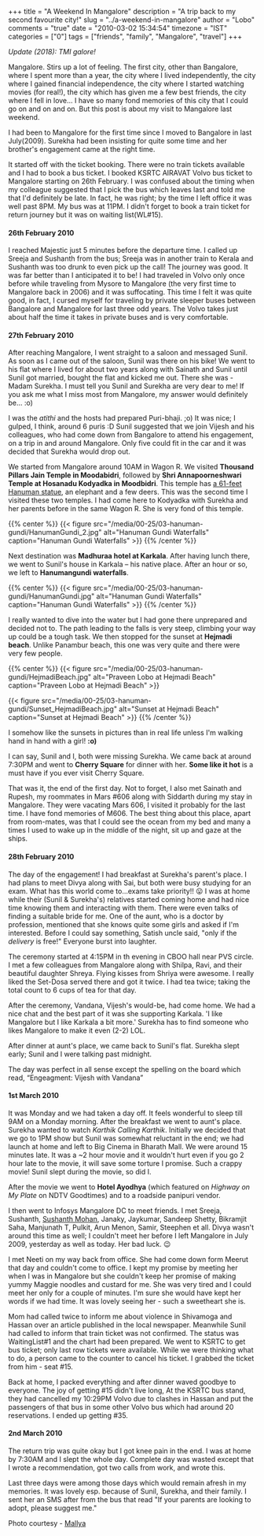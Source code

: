 +++
title = "A Weekend In Mangalore"
description = "A trip back to my second favourite city!"
slug = "../a-weekend-in-mangalore"
author = "Lobo"
comments = "true"
date = "2010-03-02 15:34:54"
timezone = "IST"
categories = ["0"]
tags = ["friends", "family", "Mangalore", "travel"]
+++

_Update (2018): TMI galore!_

Mangalore. Stirs up a lot of feeling. The first city, other than Bangalore, where I spent more than a year, the city where I lived independently, the city where I gained financial independence, the city where I started watching movies (for real!), the city which has given me a few best friends, the city where I fell in love... I have so many fond memories of this city that I could go on and on and on. But this post is about my visit to Mangalore last weekend.

I had been to Mangalore for the first time since I moved to Bangalore in last July(2009). Surekha had been insisting for quite some time and her brother's engagement came at the right time.

It started off with the ticket booking. There were no train tickets available and I had to book a bus ticket. I booked KSRTC AIRAVAT Volvo bus ticket to Mangalore starting on 26th February. I was confused about the timing when my colleague suggested that I pick the bus which leaves last and told me that I'd definitely be late. In fact, he was right; by the time I left office it was well past 8PM. My bus was at 11PM. I didn't forget to book a train ticket for return journey but it was on waiting list(WL#15).


#### **26th February 2010**


I reached Majestic just 5 minutes before the departure time. I called up Sreeja and Sushanth from the bus; Sreeja was in another train to Kerala and Sushanth was too drunk to even pick up the call! The journey was good. It was far better than I anticipated it to be! I had traveled in Volvo only once before while traveling from Mysore to Mangalore (the very first time to Mangalore back in 2006) and it was suffocating. This time I felt it was quite good, in fact, I cursed myself for traveling by private sleeper buses between Bangalore and Mangalore for last three odd years. The Volvo takes just about half the time it takes in private buses and is very comfortable.


#### 27th February 2010


After reaching Mangalore, I went straight to a saloon and messaged Sunil. As soon as I came out of the saloon, Sunil was there on his bike! We went to his flat where I lived for about two years along with Sainath and Sunil until Sunil got married, bought the flat and kicked me out. There she was - Madam Surekha. I must tell you Sunil and Surekha are very dear to me! If you ask me what I miss most from Mangalore, my answer would definitely be... :o)

I was the _atithi_ and the hosts had prepared Puri-bhaji. ;o) It was nice; I gulped, I think, around 6 puris :D Sunil suggested that we join Vijesh and his colleagues, who had come down from Bangalore to attend his engagement, on a trip in and around Mangalore. Only five could fit in the car and it was decided that Surekha would drop out.

We started from Mangalore around 10AM in Wagon R. We visited **Thousand Pillars Jain Temple in Moodabidri**, followed by **Shri Annapoorneshwari Temple at Hosanadu Kodyadka in Moodbidri**. This temple has [a 61-feet Hanuman statue](http://www.hindu-blog.com/2008/05/huge-61-feet-hanuman-statue-at-hosanadu.html), an elephant and a few deers. This was the second time I visited these two temples. I had come here to Kodyadka with Surekha and her parents before in the same Wagon R. She is very fond of this temple.

{{% center %}}
{{< figure src="/media/00-25/03-hanuman-gundi/HanumanGundi_2.jpg" alt="Hanuman Gundi Waterfalls" caption="Hanuman Gundi Waterfalls" >}}
{{% /center %}}

Next destination was **Madhuraa hotel at Karkala**. After having lunch there, we went to Sunil's house in Karkala – his native place. After an hour or so, we left to **Hanumangundi waterfalls**.

{{% center %}}
{{< figure src="/media/00-25/03-hanuman-gundi/HanumanGundi.jpg" alt="Hanuman Gundi Waterfalls" caption="Hanuman Gundi Waterfalls" >}}
{{% /center %}}

I really wanted to dive into the water but I had gone there unprepared and decided not to. The path leading to the falls is very steep, climbing your way up could be a tough task.
We then stopped for the sunset at **Hejmadi beach**. Unlike Panambur beach, this one was very quite and there were very few people.

{{% center %}}
{{< figure src="/media/00-25/03-hanuman-gundi/HejmadiBeach.jpg" alt="Praveen Lobo at Hejmadi Beach" caption="Praveen Lobo at Hejmadi Beach" >}}

{{< figure src="/media/00-25/03-hanuman-gundi/Sunset_HejmadiBeach.jpg" alt="Sunset at Hejmadi Beach" caption="Sunset at Hejmadi Beach" >}}
{{% /center %}}

I somehow like the sunsets in pictures than in real life unless I'm walking hand in hand with a girl! **:o)**

I can say, Sunil and I, both were missing Surekha. We came back at around 7:30PM and went to **Cherry Square** for dinner with her. **Some like it hot** is a must have if you ever visit Cherry Square.

That was it, the end of the first day. Not to forget, I also met Sainath and Rupesh, my roommates in Mars #606 along with Siddarth during my stay in Mangalore. They were vacating Mars 606, I visited it probably for the last time. I have fond memories of M606. The best thing about this place, apart from room-mates, was that I could see the ocean from my bed and many a times I used to wake up in the middle of the night, sit up and gaze at the ships.


#### 28th February 2010


The day of the engagement! I had breakfast at Surekha's parent's place. I had plans to meet Divya along with Sai, but both were busy studying for an exam. What has this world come to...exams take priority!! :stuck_out_tongue: I was at home while their (Sunil & Surekha's) relatives started coming home and had nice time knowing them and interacting with them. There were even talks of finding a suitable bride for me. One of the aunt, who is a doctor by profession, mentioned that she knows quite some girls and asked if I'm interested. Before I could say something, Satish uncle said, "only if the _delivery_ is free!" Everyone burst into laughter.

The ceremony started at 4:15PM in th evening in CBOO hall near PVS circle. I met a few colleagues from Mangalore along with Shilpa, Ravi, and their beautiful daughter Shreya. Flying kisses from Shriya were awesome. I really liked the Set-Dosa served there and got it twice. I had tea twice; taking the total count to 6 cups of tea for that day.

After the ceremony, Vandana, Vijesh's would-be, had come home. We had a nice chat and the best part of it was she supporting Karkala. 'I like Mangalore but I like Karkala a bit more.'  Surekha has to find someone who likes Mangalore to make it even (2-2) LOL.

After dinner at aunt's place, we came back to Sunil's flat. Surekha slept early; Sunil and I were talking past midnight.

The day was perfect in all sense except the spelling on the board which read, “Engeagment: Vijesh with Vandana”


#### 1st March 2010


It was Monday and we had taken a day off. It feels wonderful to sleep till 9AM on a Monday morning. After the breakfast we went to aunt's place. Surekha wanted to watch *Karthik Calling Karthik*. Initially we decided that we go to 1PM show but Sunil was somewhat reluctant in the end; we had launch at home and left to Big Cinema in Bharath Mall. We were around 15 minutes late. It was a ~2 hour movie and it wouldn't hurt even if you go 2 hour late to the movie, it will save some torture I promise. Such a crappy movie! Sunil slept during the movie, so did I.

After the movie we went to **Hotel Ayodhya** (which featured on _Highway on My Plate_ on NDTV Goodtimes) and to a roadside panipuri vendor.

I then went to Infosys Mangalore DC to meet friends. I met Sreeja, Sushanth, [Sushanth Mohan](http://sushanthmohan.com/), Janaky, Jaykumar, Sandeep Shetty, Bikramjit Saha, Manjunath T, Pulkit, Arun Menon, Samir, Steephen et all. Divya wasn't around this time as well; I couldn't meet her before I left Mangalore in July 2009, yesterday as well as today. Her bad luck. :wink:

I met Neeti on my way back from office. She had come down form Meerut that day and couldn't come to office. I kept my promise by meeting her when I was in Mangalore but she couldn't keep her promise of making yummy Maggie noodles and custard for me. She was very tired and I could meet her only for a couple of minutes. I'm sure she would have kept her words if we had time. It was lovely seeing her - such a sweetheart she is.

Mom had called twice to inform me about violence in Shivamoga and Hassan over an article published in the local newspaper. Meanwhile Sunil had called to inform that train ticket was not confirmed. The status was WaitingList#1 and the chart had been prepared. We went to KSRTC to get bus ticket; only last row tickets were available. While we were thinking what to do, a person came to the counter to cancel his ticket. I grabbed the ticket from him - seat #15.

Back at home, I packed everything and after dinner waved goodbye to everyone. The joy of getting #15 didn't live long,  At the KSRTC bus stand, they had cancelled my 10:29PM Volvo due to clashes in Hassan and put the passengers of that bus in some other Volvo bus which had around 20 reservations. I ended up getting #35.


#### 2nd March 2010


The return trip was quite okay but I got knee pain in the end. I was at home by 7:30AM and I slept the whole day.  Complete day was wasted except that I wrote a recommendation, got two calls from work, and wrote this.

Last three days were among those days which would remain afresh in my memories. It was lovely esp. because of Sunil, Surekha, and their family. I sent her an SMS after from the bus that read "If your parents are looking to adopt, please suggest me."

Photo courtesy - [Mallya](https://sunilmallya.com/blog/)
